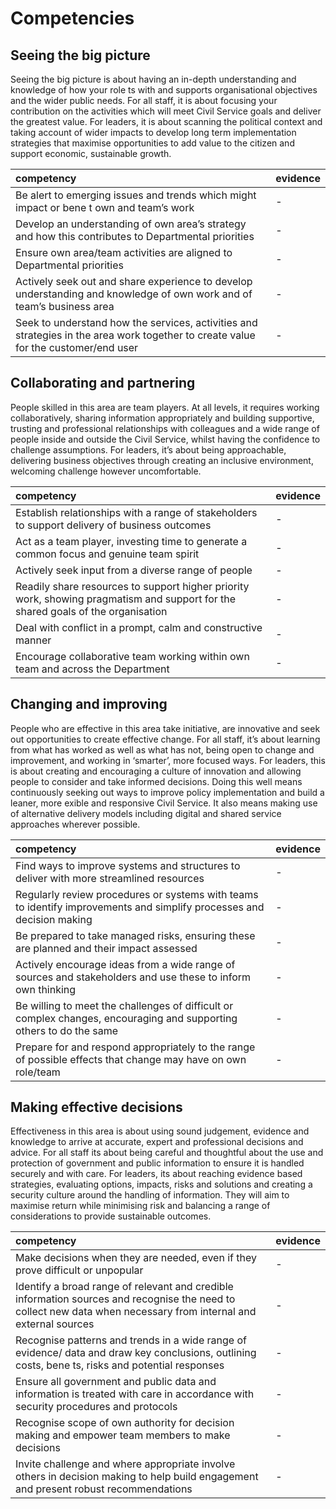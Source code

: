 # Competencies

## Seeing the big picture

Seeing the big picture is about having an in-depth understanding and knowledge of how your role  ts with and supports organisational objectives and the wider public needs. For all staff, it is about focusing your contribution on the activities which will meet Civil Service goals and deliver the greatest value. For leaders, it is about scanning the political context and taking account of wider impacts to develop long term implementation strategies that maximise opportunities to add value to the citizen and support economic, sustainable growth.

|competency|evidence|
|:---------|:-------|
Be alert to emerging issues and trends which might impact or bene t own and team’s work| -
Develop an understanding of own area’s strategy and how this contributes to Departmental priorities| -
Ensure own area/team activities are aligned to Departmental priorities| -
Actively seek out and share experience to develop understanding and knowledge of own work and of team’s business area| -
Seek to understand how the services, activities and strategies in the area work together to create value for the customer/end user| -

## Collaborating and partnering

People skilled in this area are team players. At all levels, it requires working collaboratively, sharing information appropriately and building supportive, trusting and professional relationships with colleagues and a wide range of people inside and outside the Civil Service, whilst having the confidence to challenge assumptions. For leaders, it’s about being approachable, delivering business objectives through creating an inclusive environment, welcoming challenge however uncomfortable.

|competency|evidence|
|:---------|:-------|
Establish relationships with a range of stakeholders to support delivery of business outcomes| -
Act as a team player, investing time to generate a common focus and genuine team spirit| -
Actively seek input from a diverse range of people| -
Readily share resources to support higher priority work, showing pragmatism and support for the shared goals of the organisation| -
Deal with conflict in a prompt, calm and constructive manner| -
Encourage collaborative team working within own team and across the Department| -


## Changing and improving

People who are effective in this area take initiative, are innovative and seek out opportunities to create effective change. For all staff, it’s about learning from what has worked as well as what has not,
being open to change and improvement, and working in ‘smarter’, more focused ways. For leaders, this is about creating and encouraging a culture of innovation and allowing people to consider and take informed decisions. Doing this well means continuously seeking out ways to improve policy implementation and build a leaner, more  exible and responsive Civil Service. It also means making use of alternative delivery models including digital and shared service approaches wherever possible.

|competency|evidence|
|:---------|:-------|
Find ways to improve systems and structures to deliver with more streamlined resources| -
Regularly review procedures or systems with teams to identify improvements and simplify processes and decision making| -
Be prepared to take managed risks, ensuring these are planned and their impact assessed| -
Actively encourage ideas from a wide range of sources and stakeholders and use these to inform own thinking| -
Be willing to meet the challenges of difficult or complex changes, encouraging and supporting others to do the same| -
Prepare for and respond appropriately to the range of possible effects that change may have on own role/team| -

## Making effective decisions

Effectiveness in this area is about using sound judgement, evidence and knowledge to arrive at accurate, expert and professional decisions and advice. For all staff its about being careful and thoughtful about the use and protection of government and public information to ensure it is handled securely and with care. For leaders, its about reaching evidence based strategies, evaluating options, impacts, risks and solutions and creating a security culture around the handling of information. They will aim to maximise return while minimising risk and balancing a range of considerations to provide sustainable outcomes.

|competency|evidence|
|:---------|:-------|
Make decisions when they are needed, even if they prove difficult or unpopular| -
Identify a broad range of relevant and credible information sources and recognise the need to collect new data when necessary from internal and external sources| -
Recognise patterns and trends in a wide range of evidence/ data and draw key conclusions, outlining costs, bene ts, risks and potential responses| -
Ensure all government and public data and information is treated with care in accordance with security procedures and protocols| -
Recognise scope of own authority for decision making and empower team members to make decisions| -
Invite challenge and where appropriate involve others in decision making to help build engagement and present robust recommendations| -
